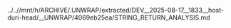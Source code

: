 ../..//mnt/h/ARCHIVE/.UNWRAP/extracted/DEV__2025-08-17__1833__host-duri-head/__UNWRAP/4069eb25ea/STRING_RETURN_ANALYSIS.md